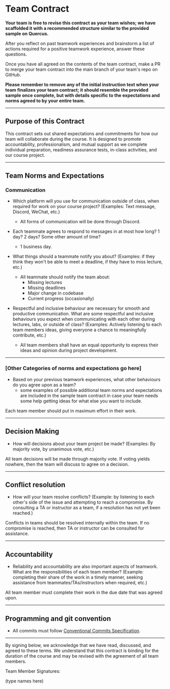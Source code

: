 # Team Contract

**Your team is free to revise this contract as your team wishes; we have scaffolded it with a recommended structure similar to the provided sample on Quercus.**

After you reflect on past teamwork experiences and brainstorm a list of actions required for a positive teamwork experience, answer these questions.

Once you have all agreed on the contents of the team contract, make a PR to merge your team contract into the main branch of your team's repo on GitHub.

**Please remember to remove any of the initial instruction text when your team finalizes your team contract; it should resemble the provided sample once complete, but with details specific to the expectations and norms agreed to by your entire team.**

---

## Purpose of this Contract

This contract sets out shared expectations and commitments for how our team will collaborate during the course. It is designed to promote accountability, professionalism, and mutual support as we complete individual preparation, readiness assurance tests, in-class activities, and our course project.

---

## Team Norms and Expectations

### Communication

- Which platform will you use for communication outside of class, when required for work on your course project? (Examples: Text message, Discord, WeChat, etc.)
  - All forms of communication will be done through Discord.

- Each teammate agrees to respond to messages in at most how long? 1 day? 2 days? Some other amount of time?
  - 1 business day.

- What things should a teammate notify you about? (Examples: if they think they won't be able to meet a deadline, if they have to miss lecture, etc.)
  - All teammate should notify the team about:
    - Missing lectures
    - Missing deadlines
    - Major change in codebase
    - Current progress (occasionally)

- Respectful and inclusive behaviour are necessary for smooth and productive communication. What are some respectful and inclusive behaviours you expect when communicating with each other during lectures, labs, or outside of class? (Examples: Actively listening to each team members ideas, giving everyone a chance to meaningfully contribute, etc.)
  - All team members shall have an equal opportunity to express their ideas and opinion during project development.

---

### [Other Categories of norms and expectations go here]

- Based on your previous teamwork experiences, what other behaviours do you agree upon as a team?
  - some examples of possible additional team norms and expectations are included in the sample team contract in case your team needs some help getting ideas for what else you want to include.

Each team member should put in maximum effort in their work.

---

## Decision Making

- How will decisions about your team project be made? (Examples: By majority vote, by unanimous vote, etc.)

All team decisions will be made through majority vote. If voting yields nowhere, then the team will discuss to agree on a decision.

---

## Conflict resolution

- How will your team resolve conflicts? (Example: by listening to each other's side of the issue and attempting to reach a compromise. By consulting a TA or instructor as a team, if a resolution has not yet been reached.)

Conflicts in teams should be resolved internally within the team. If no compromise is reached, then TA or instructor can be consulted for assistance.

---

## Accountability

- Reliability and accountability are also important aspects of teamwork. What are the responsibilities of each team member? (Example: completing their share of the work in a timely manner, seeking assistance from teammates/TAs/instructors when required, etc.)

All team member must complete their work in the due date that was agreed upon.

---

## Programming and git convention

- All commits must follow [Conventional Commits Specification](https://www.conventionalcommits.org/en/v1.0.0/).

---

By signing below, we acknowledge that we have read, discussed, and agreed to these terms. We understand that this contract is binding for the duration of the course and may be revised with the agreement of all team members.

Team Member Signatures:

(type names here)
